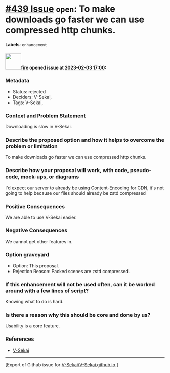 # [\#439 Issue](https://github.com/V-Sekai/V-Sekai.github.io/issues/439) `open`: To make downloads go faster we can use compressed http chunks.
**Labels**: `enhancement`


#### <img src="https://avatars.githubusercontent.com/u/32321?u=c2e06a3d2b49a467aa907e54aa259516440267cc&v=4" width="50">[fire](https://github.com/fire) opened issue at [2023-02-03 17:00](https://github.com/V-Sekai/V-Sekai.github.io/issues/439):

### Metadata

- Status: rejected <!-- draft | proposed | rejected | accepted | deprecated | superseded by -->
- Deciders: V-Sekai,
- Tags: V-Sekai,


### Context and Problem Statement

Downloading is slow in V-Sekai.

### Describe the proposed option and how it helps to overcome the problem or limitation

To make downloads go faster we can use compressed http chunks.


### Describe how your proposal will work, with code, pseudo-code, mock-ups, or diagrams

I'd expect our server to already be using Content-Encoding
for CDN, it's not going to help because our files should already be zstd compressed

### Positive Consequences

We are able to use V-Sekai easier.

### Negative Consequences

We cannot get other features in.

### Option graveyard

- Option: This proposal. <!-- List the proposed options no longer open for consideration. -->
- Rejection Reason: Packed scenes are zstd compressed.<!-- List the reasons for the rejection: (the bad traits) -->


### If this enhancement will not be used often, can it be worked around with a few lines of script?

Knowing what to do is hard.

### Is there a reason why this should be core and done by us?

Usability is a core feature.

### References

- [V-Sekai](https://v-sekai.org/)





-------------------------------------------------------------------------------



[Export of Github issue for [V-Sekai/V-Sekai.github.io](https://github.com/V-Sekai/V-Sekai.github.io).]
